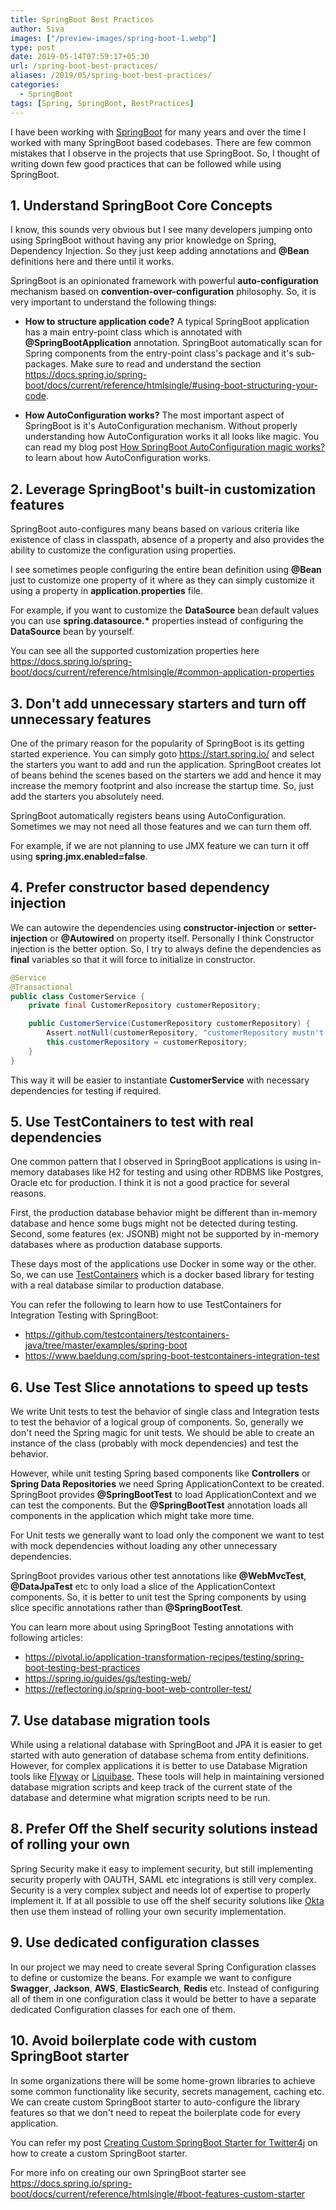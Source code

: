 ```yaml
---
title: SpringBoot Best Practices
author: Siva
images: ["/preview-images/spring-boot-1.webp"]
type: post
date: 2019-05-14T07:59:17+05:30
url: /spring-boot-best-practices/
aliases: /2019/05/spring-boot-best-practices/
categories:
  - SpringBoot
tags: [Spring, SpringBoot, BestPractices]
---
```


I have been working with [SpringBoot](https://spring.io/projects/spring-boot) for many years and over the time I worked with many SpringBoot based codebases.
There are few common mistakes that I observe in the projects that use SpringBoot. So, I thought of writing down few good practices that can be followed while using SpringBoot.

## 1. Understand SpringBoot Core Concepts
I know, this sounds very obvious but I see many developers jumping onto using SpringBoot without having any prior knowledge on Spring, Dependency Injection. So they just keep adding annotations and **@Bean** definitions here and there until it works.

SpringBoot is an opinionated framework with powerful **auto-configuration** mechanism based on **convention-over-configuration** philosophy. 
So, it is very important to understand the following things:

* **How to structure application code?**
A typical SpringBoot application has a main entry-point class which is annotated with **@SpringBootApplication** annotation. SpringBoot automatically scan for Spring components from the entry-point class's package and it's sub-packages.
Make sure to read and understand the section https://docs.spring.io/spring-boot/docs/current/reference/htmlsingle/#using-boot-structuring-your-code.

* **How AutoConfiguration works?** 
The most important aspect of SpringBoot is it's AutoConfiguration mechanism. Without properly understanding how AutoConfiguration works it all looks like magic. You can read my blog post [How SpringBoot AutoConfiguration magic works?](https://sivalabs.in/2016/03/how-springboot-autoconfiguration-magic/) to learn about how AutoConfiguration works.

## 2. Leverage SpringBoot's built-in customization features
SpringBoot auto-configures many beans based on various criteria like existence of class in classpath, absence of a property and also provides the ability to customize the configuration using properties.

I see sometimes people configuring the entire bean definition using **@Bean** just to customize one property of it where as they can simply customize it using a property in **application.properties** file.

For example, if you want to customize the **DataSource** bean default values you can use **spring.datasource.\*** properties instead of configuring the **DataSource** bean by yourself.

You can see all the supported customization properties here 
https://docs.spring.io/spring-boot/docs/current/reference/htmlsingle/#common-application-properties

## 3. Don't add unnecessary starters and turn off unnecessary features
One of the primary reason for the popularity of SpringBoot is its getting started experience. You can simply goto https://start.spring.io/ and select the starters you want to add and run the application. SpringBoot creates lot of beans behind the scenes based on the starters we add and hence it may increase the memory footprint and also increase the startup time. So, just add the starters you absolutely need.

SpringBoot automatically registers beans using AutoConfiguration. Sometimes we may not need all those features and we can turn them off. 

For example, if we are not planning to use JMX feature we can turn it off using **spring.jmx.enabled=false**.

## 4. Prefer constructor based dependency injection
We can autowire the dependencies using **constructor-injection** or **setter-injection** or **@Autowired** on property itself.
Personally I think Constructor injection is the better option. So, I try to always define the dependencies as **final** variables so that it will force to initialize in constructor.

```java
@Service
@Transactional
public class CustomerService {
    private final CustomerRepository customerRepository;

    public CustomerService(CustomerRepository customerRepository) {
        Assert.notNull(customerRepository, "customerRepository mustn't be null");
        this.customerRepository = customerRepository;
    }
}
```

This way it will be easier to instantiate **CustomerService** with necessary dependencies for testing if required.

## 5. Use TestContainers to test with real dependencies
One common pattern that I observed in SpringBoot applications is using in-memory databases like H2 for testing and using other RDBMS like Postgres, Oracle etc for production. I think it is not a good practice for several reasons. 

First, the production database behavior might be different than in-memory database and hence some bugs might not be detected during testing. Second, some features (ex: JSONB) might not be supported by in-memory databases where as production database supports.

These days most of the applications use Docker in some way or the other. So, we can use [TestContainers](https://www.testcontainers.org/) which is a docker based library for testing with a real database similar to production database.

You can refer the following to learn how to use TestContainers for Integration Testing with SpringBoot:

* https://github.com/testcontainers/testcontainers-java/tree/master/examples/spring-boot
* https://www.baeldung.com/spring-boot-testcontainers-integration-test

## 6. Use Test Slice annotations to speed up tests
We write Unit tests to test the behavior of single class and Integration tests to test the behavior of a logical group of components. So, generally we don't need the Spring magic for unit tests. We should be able to create an instance of the class (probably with mock dependencies) and test the behavior.

However, while unit testing Spring based components like **Controllers** or **Spring Data Repositories** we need Spring ApplicationContext to be created. SpringBoot provides **@SpringBootTest** to load ApplicationContext and we can test the components. But the **@SpringBootTest** annotation loads all components in the application which might take more time. 

For Unit tests we generally want to load only the component we want to test with mock dependencies without loading any other unnecessary dependencies.

SpringBoot provides various other test annotations like **@WebMvcTest**, **@DataJpaTest** etc to only load a slice of the ApplicationContext components. So, it is better to unit test the Spring components by using slice specific annotations rather than **@SpringBootTest**.

You can learn more about using SpringBoot Testing annotations with following articles:

* https://pivotal.io/application-transformation-recipes/testing/spring-boot-testing-best-practices
* https://spring.io/guides/gs/testing-web/
* https://reflectoring.io/spring-boot-web-controller-test/

## 7. Use database migration tools
While using a relational database with SpringBoot and JPA it is easier to get started with auto generation of database schema from entity definitions. However, for complex applications it is better to use Database Migration tools like [Flyway](https://flywaydb.org/) or [Liquibase](https://www.liquibase.org/). These tools will help in maintaining versioned database migration scripts and keep track of the current state of the database and determine what migration scripts need to be run.

## 8. Prefer Off the Shelf security solutions instead of rolling your own
Spring Security make it easy to implement security, but still implementing security properly with OAUTH, SAML etc integrations is still very complex. Security is a very complex subject and needs lot of expertise to properly implement it. If at all possible to use off the shelf security solutions like [Okta](https://www.okta.com/) then use them instead of rolling your own security implementation.

## 9. Use dedicated configuration classes
In our project we may need to create several Spring Configuration classes to define or customize the beans. For example we want to configure **Swagger**, **Jackson**, **AWS**, **ElasticSearch**, **Redis** etc. Instead of configuring all of them in one configuration class it would be better to have a separate dedicated Configuration classes for each one of them.

## 10. Avoid boilerplate code with custom SpringBoot starter
In some organizations there will be some home-grown libraries to achieve some common functionality like security, secrets management, caching etc. We can create custom SpringBoot starter to auto-configure the library features so that we don't need to repeat the boilerplate code for every application. 

You can refer my post [Creating Custom SpringBoot Starter for Twitter4j](https://sivalabs.in/2016/04/creating-custom-springboot-starter-for/) on how to create a custom SpringBoot starter.

For more info on creating our own SpringBoot starter see https://docs.spring.io/spring-boot/docs/current/reference/htmlsingle/#boot-features-custom-starter

